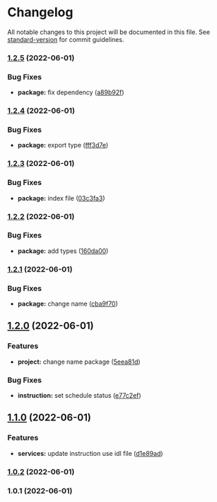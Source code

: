 # Changelog

All notable changes to this project will be documented in this file. See [standard-version](https://github.com/conventional-changelog/standard-version) for commit guidelines.

### [1.2.5](https://github.com/coin98/coin98-vault/compare/v1.2.4...v1.2.5) (2022-06-01)


### Bug Fixes

* **package:** fix dependency ([a89b92f](https://github.com/coin98/coin98-vault/commit/a89b92f3eaa352284e17d58d4f6dc865fbd790e9))

### [1.2.4](https://github.com/coin98/coin98-vault/compare/v1.2.3...v1.2.4) (2022-06-01)


### Bug Fixes

* **package:** export type ([fff3d7e](https://github.com/coin98/coin98-vault/commit/fff3d7ee4ce1ed5f5e57861779a9e76e8714728d))

### [1.2.3](https://github.com/coin98/coin98-vault/compare/v1.2.2...v1.2.3) (2022-06-01)


### Bug Fixes

* **package:** index file ([03c3fa3](https://github.com/coin98/coin98-vault/commit/03c3fa3393ea881ba8c3b0d1f3833bedafa2fc14))

### [1.2.2](https://github.com/coin98/coin98-vault/compare/v1.2.1...v1.2.2) (2022-06-01)


### Bug Fixes

* **package:** add types ([160da00](https://github.com/coin98/coin98-vault/commit/160da008a636c2c93fa70c6dd005a280feb84351))

### [1.2.1](https://github.com/coin98/coin98-vault/compare/v1.2.0...v1.2.1) (2022-06-01)


### Bug Fixes

* **package:** change name ([cba9f70](https://github.com/coin98/coin98-vault/commit/cba9f70b358cfdfbf8e596b728063f1ee255919b))

## [1.2.0](https://github.com/coin98/coin98-vault/compare/v1.1.0...v1.2.0) (2022-06-01)


### Features

* **project:** change name package ([5eea81d](https://github.com/coin98/coin98-vault/commit/5eea81d43f93750014ade75b3cfd14b0d6c41420))


### Bug Fixes

* **instruction:** set schedule status ([e77c2ef](https://github.com/coin98/coin98-vault/commit/e77c2ef71b70754c5b9a0a8cafa7dbb3c5576e6e))

## [1.1.0](https://github.com/coin98/coin98-vault/compare/v1.0.2...v1.1.0) (2022-06-01)


### Features

* **services:** update instruction use idl file ([d1e89ad](https://github.com/coin98/coin98-vault/commit/d1e89ad4e5e01ede82ad2d94f4224ee42a093488))

### [1.0.2](https://github.com/coin98/coin98-vault/compare/v1.0.1...v1.0.2) (2022-06-01)

### 1.0.1 (2022-06-01)
